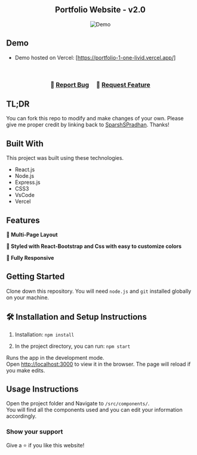 <h2 align="center">
  Portfolio Website - v2.0<br/>
  
</h2>
<div align="center">
  <img alt="Demo" src="./Images/readme-img1.png" />
</div>


## Demo

- Demo hosted on Vercel: [https://portfolio-1-one-livid.vercel.app/]
<br/>



<h3 align="center">
    🔹
    <a href="https://github.com/SparshSPradhan/Portfolio-master/issues">Report Bug</a> &nbsp; &nbsp;
    🔹
    <a href="https://github.com/SparshSPradhan/Portfolio-master/issues">Request Feature</a>
</h3>

## TL;DR

You can fork this repo to modify and make changes of your own. Please give me proper credit by linking back to [SparshSPradhan](https://github.com/SparshSPradhan/Portfolio-master). Thanks!

## Built With



This project was built using these technologies.

- React.js
- Node.js
- Express.js
- CSS3
- VsCode
- Vercel

## Features

**📖 Multi-Page Layout**

**🎨 Styled with React-Bootstrap and Css with easy to customize colors**

**📱 Fully Responsive**

## Getting Started

Clone down this repository. You will need `node.js` and `git` installed globally on your machine.

## 🛠 Installation and Setup Instructions

1. Installation: `npm install`

2. In the project directory, you can run: `npm start`

Runs the app in the development mode.\
Open [http://localhost:3000](http://localhost:3000) to view it in the browser.
The page will reload if you make edits.

## Usage Instructions

Open the project folder and Navigate to `/src/components/`. <br/>
You will find all the components used and you can edit your information accordingly.

### Show your support

Give a ⭐ if you like this website!


